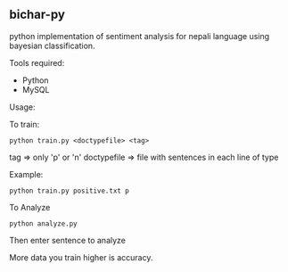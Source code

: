bichar-py
---------

python implementation of sentiment analysis for nepali language using bayesian classification.

Tools required:

+ Python
+ MySQL

Usage:

To train:

	python train.py <doctypefile> <tag>

tag => only 'p' or 'n'
doctypefile => file with sentences in each line of type <tag>

Example:

	python train.py positive.txt p

To Analyze

	python analyze.py

Then enter sentence to analyze

More data you train higher is accuracy.
